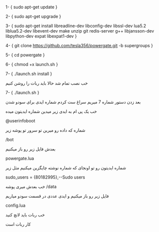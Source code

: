 

1- { sudo apt-get update }

2- { sudo apt-get upgrade }

3- { sudo apt-get install libreadline-dev libconfig-dev libssl-dev lua5.2 liblua5.2-dev libevent-dev make unzip git redis-server g++ libjansson-dev libpython-dev expat libexpat1-dev }

 
4-  {  git clone https://github.com/tesla356/powergate.git -b supergroups  }

5- {  cd powergate }

6- { chmod +x launch.sh }

 7- { ./launch.sh install }

خب نصب تمام شد حالا باید ربات را روشن کنیم

 7- { ./launch.sh }

بعد زدن دستور شماره 7   میریم سراغ ست کردم شماره ایدی  برای سودو شدن

خب یک پی ام به ایدی زیر میدین شماره ایدیتون میده 

@userinfoboot

شماره که داده رو میرین تو سرور تو پوشه  زیر 

/bot

بعدش فایل زیر رو باز میکنیم

powergate.lua

شماره ایدیتون رو تو اونجای  که شماره نوشته چایگزین میکنیم مثل زیر 

sudo_users = {80182995},--Sudo users

خب بعدش میری پوشه 
/data

فایل زیر رو باز میکنیم و ایدی عددی در قسمت سودو میاریم

config.lua

خب ربات باید لانچ کنید 



کار ربات است
